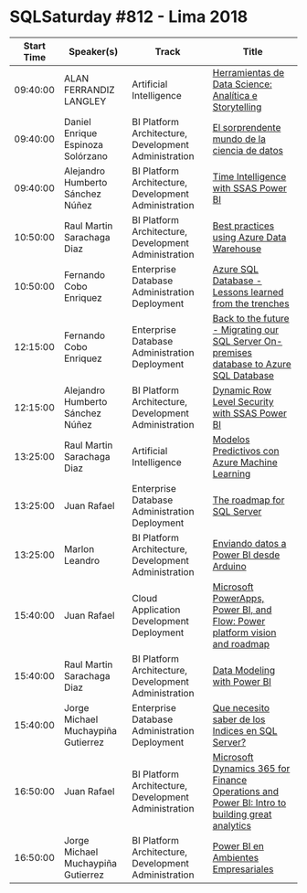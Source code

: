 # SQLSaturday #812 - Lima 2018
Start Time|Speaker(s)|Track|Title
---|---|---|---
09:40:00|ALAN FERRANDIZ LANGLEY|Artificial Intelligence|[Herramientas de Data Science: Analítica e Storytelling](86367.md)
09:40:00|Daniel Enrique Espinoza Solórzano|BI Platform Architecture, Development  Administration|[El sorprendente mundo de la ciencia de datos](87313.md)
09:40:00|Alejandro Humberto Sánchez Núñez|BI Platform Architecture, Development  Administration|[Time Intelligence with SSAS  Power BI](87393.md)
10:50:00|Raul Martin Sarachaga Diaz|BI Platform Architecture, Development  Administration|[Best practices using Azure Data Warehouse](86010.md)
10:50:00|Fernando Cobo Enriquez|Enterprise Database Administration  Deployment|[Azure SQL Database - Lessons learned from the trenches](87407.md)
12:15:00|Fernando Cobo Enriquez|Enterprise Database Administration  Deployment|[Back to the future - Migrating our SQL Server On-premises database to Azure SQL Database](87408.md)
12:15:00|Alejandro Humberto Sánchez Núñez|BI Platform Architecture, Development  Administration|[Dynamic Row Level Security with SSAS  Power BI](87595.md)
13:25:00|Raul Martin Sarachaga Diaz|Artificial Intelligence|[Modelos Predictivos con Azure Machine Learning](86009.md)
13:25:00|Juan Rafael|Enterprise Database Administration  Deployment|[The roadmap for SQL Server](87319.md)
13:25:00|Marlon Leandro|BI Platform Architecture, Development  Administration|[Enviando datos a Power BI desde Arduino](87417.md)
15:40:00|Juan Rafael|Cloud Application Development  Deployment|[Microsoft PowerApps, Power BI, and Flow: Power platform vision and roadmap](87320.md)
15:40:00|Raul Martin Sarachaga Diaz|BI Platform Architecture, Development  Administration|[Data Modeling with Power BI](87352.md)
15:40:00|Jorge Michael Muchaypiña Gutierrez|Enterprise Database Administration  Deployment|[Que necesito saber de los Indices en SQL Server?](87388.md)
16:50:00|Juan Rafael|BI Platform Architecture, Development  Administration|[Microsoft Dynamics 365 for Finance  Operations and Power BI: Intro to building great analytics](87321.md)
16:50:00|Jorge Michael Muchaypiña Gutierrez|BI Platform Architecture, Development  Administration|[Power BI en Ambientes Empresariales](87389.md)
